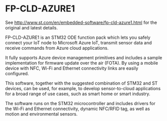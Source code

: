 # FP-CLD-AZURE1
See http://www.st.com/en/embedded-software/fp-cld-azure1.html for the original and latest details.

FP-CLD-AZURE1 is an STM32 ODE function pack which lets you safely connect your IoT node to Microsoft Azure IoT, transmit sensor data and receive commands from Azure cloud applications.

It fully supports Azure device management primitives and includes a sample implementation for firmware update over the air (FOTA). By using a mobile device with NFC, Wi-Fi and Ethernet connectivity links are easily configured.

This software, together with the suggested combination of STM32 and ST devices, can be used, for example, to develop sensor-to-cloud applications for a broad range of use cases, such as smart home or smart industry.

The software runs on the STM32 microcontroller and includes drivers for the Wi-Fi and Ethernet connectivity, dynamic NFC/RFID tag, as well as motion and environmental sensors.
